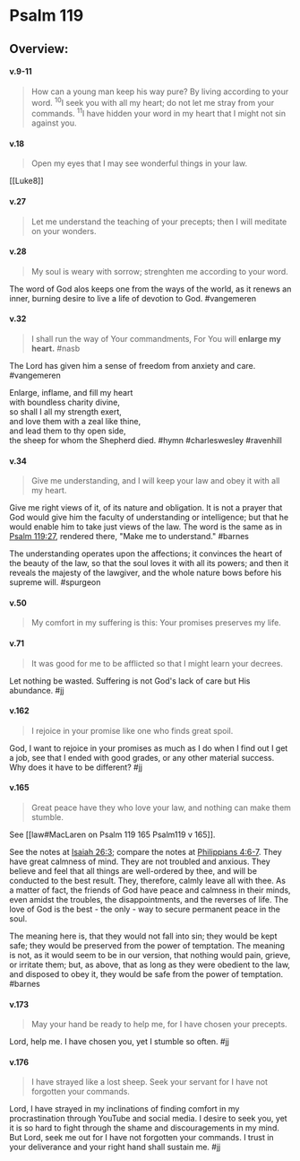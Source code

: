 # Psalm 119

## Overview:


#### v.9-11
>How can a young man keep his way pure? By living according to your word. <sup>10</sup>I seek you with all my heart; do not let me stray from your commands. <sup>11</sup>I have hidden your word in my heart that I might not sin against you.

#### v.18
>Open my eyes that I may see wonderful things in your law.

[[Luke8]]

#### v.27
>Let me understand the teaching of your precepts; then I will meditate on your wonders.

#### v.28
>My soul is weary with sorrow; strenghten me according to your word.

The word of God alos keeps one from the ways of the world, as it renews an inner, burning desire to live a life of devotion to God.
#vangemeren 

#### v.32
>I shall run the way of Your commandments, For You will **enlarge my heart.**
#nasb

The Lord has given him a sense of freedom from anxiety and care.
#vangemeren 

Enlarge, inflame, and fill my heart   
with boundless charity divine,   
so shall I all my strength exert,   
and love them with a zeal like thine,   
and lead them to thy open side,   
the sheep for whom the Shepherd died.
#hymn #charleswesley #ravenhill 

#### v.34
>Give me understanding, and I will keep your law and obey it with all my heart.

Give me right views of it, of its nature and obligation. It is not a prayer that God would give him the faculty of understanding or intelligence; but that he would enable him to take just views of the law. The word is the same as in [Psalm 119:27](Psalm119#v.27), rendered there, "Make me to understand."
#barnes 

The understanding operates upon the affections; it convinces the heart of the beauty of the law, so that the soul loves it with all its powers; and then it reveals the majesty of the lawgiver, and the whole nature bows before his supreme will.
#spurgeon 

#### v.50
>My comfort in my suffering is this: Your promises preserves my life.

#### v.71
>It was good for me to be afflicted so that I might learn your decrees.

Let nothing be wasted. Suffering is not God's lack of care but His abundance.
#jj 

#### v.162
>I rejoice in your promise like one who finds great spoil.

God, I want to rejoice in your promises as much as I do when I find out I get a job, see that I ended with good grades, or any other material success. Why does it have to be different?
#jj 

#### v.165
>Great peace have they who love your law, and nothing can make them stumble.

See [[law#MacLaren on Psalm 119 165 Psalm119 v 165]].

See the notes at [Isaiah 26:3](Isaiah26.md#v.3); compare the notes at [Philippians 4:6-7](Philippians4#v.6-7). They have great calmness of mind. They are not troubled and anxious. They believe and feel that all things are well-ordered by thee, and will be conducted to the best result. They, therefore, calmly leave all with thee. As a matter of fact, the friends of God have peace and calmness in their minds, even amidst the troubles, the disappointments, and the reverses of life. The love of God is the best - the only - way to secure permanent peace in the soul.

The meaning here is, that they would not fall into sin; they would be kept safe; they would be preserved from the power of temptation. The meaning is not, as it would seem to be in our version, that nothing would pain, grieve, or irritate them; but, as above, that as long as they were obedient to the law, and disposed to obey it, they would be safe from the power of temptation.
#barnes 

#### v.173
>May your hand be ready to help me, for I have chosen your precepts.

Lord, help me. I have chosen you, yet I stumble so often.
#jj 

#### v.176
>I have strayed like a lost sheep. Seek your servant for I have not forgotten your commands.

Lord, I have strayed in my inclinations of finding comfort in my procrastination through YouTube and social media. I desire to seek you, yet it is so hard to fight through the shame and discouragements in my mind. But Lord, seek me out for I have not forgotten your commands. I trust in your deliverance and your right hand shall sustain me.
#jj 
